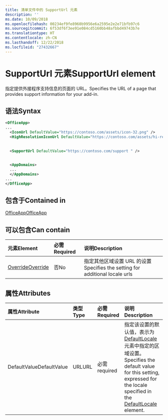 ```yaml
---
title: 清单文件中的 SupportUrl 元素
description: ''
ms.date: 10/09/2018
ms.openlocfilehash: 00234ef9fe8960b9956e6a2595e2e2e71bfb97c6
ms.sourcegitcommit: 6f53df6f3ee91e084cd5160bb48afbbd49743b7e
ms.translationtype: HT
ms.contentlocale: zh-CN
ms.lasthandoff: 12/22/2018
ms.locfileid: "27432667"
---
```

# <a name="supporturl-element"></a><span data-ttu-id="db870-102">SupportUrl 元素</span><span class="sxs-lookup"><span data-stu-id="db870-102">SupportUrl element</span></span>

<span data-ttu-id="db870-103">指定提供外接程序支持信息的页面的 URL。</span><span class="sxs-lookup"><span data-stu-id="db870-103">Specifies the URL of a page that provides support information for your add-in.</span></span>

## <a name="syntax"></a><span data-ttu-id="db870-104">语法</span><span class="sxs-lookup"><span data-stu-id="db870-104">Syntax</span></span>

```XML
<OfficeApp>
...
  <IconUrl DefaultValue="https://contoso.com/assets/icon-32.png" />
  <HighResolutionIconUrl DefaultValue="https://contoso.com/assets/hi-res-icon.png"/>
  
  
  <SupportUrl DefaultValue="https://contoso.com/support " />
  
  
  <AppDomains>
  ...
  </AppDomains>
...
</OfficeApp>
```

## <a name="contained-in"></a><span data-ttu-id="db870-105">包含于</span><span class="sxs-lookup"><span data-stu-id="db870-105">Contained in</span></span>

[<span data-ttu-id="db870-106">OfficeApp</span><span class="sxs-lookup"><span data-stu-id="db870-106">OfficeApp</span></span>](officeapp.md)

## <a name="can-contain"></a><span data-ttu-id="db870-107">可以包含</span><span class="sxs-lookup"><span data-stu-id="db870-107">Can contain</span></span>

|  <span data-ttu-id="db870-108">元素</span><span class="sxs-lookup"><span data-stu-id="db870-108">Element</span></span> | <span data-ttu-id="db870-109">必需</span><span class="sxs-lookup"><span data-stu-id="db870-109">Required</span></span> | <span data-ttu-id="db870-110">说明</span><span class="sxs-lookup"><span data-stu-id="db870-110">Description</span></span>  |
|:-----|:-----|:-----|
|  [<span data-ttu-id="db870-111">Override</span><span class="sxs-lookup"><span data-stu-id="db870-111">Override</span></span>](override.md)   | <span data-ttu-id="db870-112">否</span><span class="sxs-lookup"><span data-stu-id="db870-112">No</span></span> | <span data-ttu-id="db870-113">指定其他区域设置 URL 的设置</span><span class="sxs-lookup"><span data-stu-id="db870-113">Specifies the setting for additional locale urls</span></span> |

## <a name="attributes"></a><span data-ttu-id="db870-114">属性</span><span class="sxs-lookup"><span data-stu-id="db870-114">Attributes</span></span>

|<span data-ttu-id="db870-115">**属性**</span><span class="sxs-lookup"><span data-stu-id="db870-115">**Attribute**</span></span>|<span data-ttu-id="db870-116">**类型**</span><span class="sxs-lookup"><span data-stu-id="db870-116">**Type**</span></span>|<span data-ttu-id="db870-117">**必需**</span><span class="sxs-lookup"><span data-stu-id="db870-117">**Required**</span></span>|<span data-ttu-id="db870-118">**说明**</span><span class="sxs-lookup"><span data-stu-id="db870-118">**Description**</span></span>|
|:-----|:-----|:-----|:-----|
|<span data-ttu-id="db870-119">DefaultValue</span><span class="sxs-lookup"><span data-stu-id="db870-119">DefaultValue</span></span>|<span data-ttu-id="db870-120">URL</span><span class="sxs-lookup"><span data-stu-id="db870-120">URL</span></span>|<span data-ttu-id="db870-121">必需</span><span class="sxs-lookup"><span data-stu-id="db870-121">required</span></span>|<span data-ttu-id="db870-122">指定该设置的默认值，表示为 [DefaultLocale](defaultlocale.md) 元素中指定的区域设置。</span><span class="sxs-lookup"><span data-stu-id="db870-122">Specifies the default value for this setting, expressed for the locale specified in the [DefaultLocale](defaultlocale.md) element.</span></span>|
